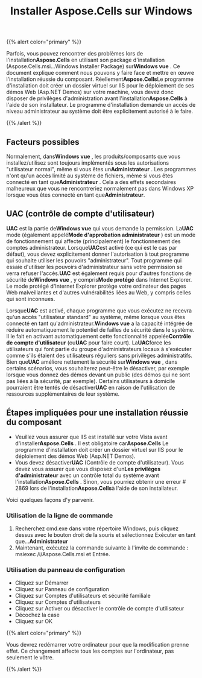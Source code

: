 ﻿---
title: Installer Aspose.Cells sur Windows
type: docs
weight: 20
url: /fr/net/installing-aspose-cells-on-windows/
---
{{% alert color="primary" %}} 

 Parfois, vous pouvez rencontrer des problèmes lors de l'installation**Aspose.Cells** en utilisant son package d'installation (Aspose.Cells.msi...Windows Installer Package) sur**Windows vue** . Ce document explique comment nous pouvons y faire face et mettre en œuvre l'installation réussie du composant. Réellement**Aspose.Cells**Le programme d'installation doit créer un dossier virtuel sur IIS pour le déploiement de ses démos Web (Asp.NET Demos) sur votre machine, vous devez donc disposer de privilèges d'administration avant l'installation**Aspose.Cells** à l'aide de son installateur. Le programme d'installation demande un accès de niveau administrateur au système doit être explicitement autorisé à le faire.

{{% /alert %}} 
## **Facteurs possibles**
 Normalement, dans**Windows vue** , les produits/composants que vous installez/utilisez sont toujours implémentés sous les autorisations "utilisateur normal", même si vous êtes un**Administrateur** . Les programmes n'ont qu'un accès limité au système de fichiers, même si vous êtes connecté en tant que**Administrateur** . Cela a des effets secondaires malheureux que vous ne rencontreriez normalement pas dans Windows XP lorsque vous êtes connecté en tant que**Administrateur**.
## **UAC (contrôle de compte d'utilisateur)**
**UAC** est la partie de**Windows vue** qui vous demande la permission. La**UAC** mode (également appelé**Mode d'approbation administrateur** ) est un mode de fonctionnement qui affecte (principalement) le fonctionnement des comptes administrateur. Lorsque**UAC**est activé (ce qui est le cas par défaut), vous devez explicitement donner l'autorisation à tout programme qui souhaite utiliser les pouvoirs "administrateur". Tout programme qui essaie d'utiliser les pouvoirs d'administrateur sans votre permission se verra refuser l'accès.**UAC** est également requis pour d'autres fonctions de sécurité de**Windows vue** , y compris**Mode protégé** dans Internet Explorer. Le mode protégé d'Internet Explorer protège votre ordinateur des pages Web malveillantes et d'autres vulnérabilités liées au Web, y compris celles qui sont inconnues.

 Lorsque**UAC** est activé, chaque programme que vous exécutez ne recevra qu'un accès "utilisateur standard" au système, même lorsque vous êtes connecté en tant qu'administrateur.**Windows vue** a la capacité intégrée de réduire automatiquement le potentiel de failles de sécurité dans le système. Il le fait en activant automatiquement cette fonctionnalité appelée**Contrôle de compte d'utilisateur** (ou**UAC** pour faire court). La**UAC**force les utilisateurs qui font partie du groupe d'administrateurs locaux à s'exécuter comme s'ils étaient des utilisateurs réguliers sans privilèges administratifs. Bien que**UAC** améliore nettement la sécurité sur**Windows vue** , dans certains scénarios, vous souhaiterez peut-être le désactiver, par exemple lorsque vous donnez des démos devant un public (des démos qui ne sont pas liées à la sécurité, par exemple). Certains utilisateurs à domicile pourraient être tentés de désactiver**UAC** en raison de l'utilisation de ressources supplémentaires de leur système.
## **Étapes impliquées pour une installation réussie du composant**
-  Veuillez vous assurer que IIS est installé sur votre Vista avant d'installer**Aspose.Cells** . Il est obligatoire car**Aspose.Cells** Le programme d'installation doit créer un dossier virtuel sur IIS pour le déploiement des démos Web (Asp.NET Demos).
-  Vous devez désactiver**UAC** (Contrôle de compte d'utilisateur). Vous devez vous assurer que vous disposez d'un**Les privilèges d'administrateur** avec un contrôle total du système avant l'installation**Aspose.Cells** . Sinon, vous pourriez obtenir une erreur # 2869 lors de l'installation**Aspose.Cells**à l'aide de son installateur.

Voici quelques façons d'y parvenir.
### **Utilisation de la ligne de commande**
1.  Recherchez cmd.exe dans votre répertoire Windows, puis cliquez dessus avec le bouton droit de la souris et sélectionnez Exécuter en tant que...**Administrateur**
 2. Maintenant, exécutez la commande suivante à l'invite de commande : msiexec /i<your path>/Aspose.Cells.msi et Entrée.
### **Utilisation du panneau de configuration**
- Cliquez sur Démarrer
- Cliquez sur Panneau de configuration
- Cliquez sur Comptes d'utilisateurs et sécurité familiale
- Cliquez sur Comptes d'utilisateurs
- Cliquez sur Activer ou désactiver le contrôle de compte d'utilisateur
- Décochez la case
- Cliquez sur OK

{{% alert color="primary" %}} 

Vous devrez redémarrer votre ordinateur pour que la modification prenne effet. Ce changement affecte tous les comptes sur l'ordinateur, pas seulement le vôtre.

{{% /alert %}}
